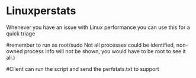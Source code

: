 # Linuxperstats
Whenever you have an issue with Linux performance you can use this for a quick triage

#remember to run as root/sudo
Not all processes could be identified, non-owned process info
 will not be shown, you would have to be root to see it all.)
 
 #Client can run the script and send the perfstats.txt to support 

